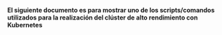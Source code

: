 **El siguiente documento es para mostrar uno de los scripts/comandos utilizados para la realización del clúster de alto rendimiento con Kubernetes**

